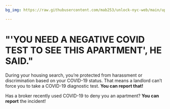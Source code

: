 ```yaml
---
bg_img: https://raw.githubusercontent.com/mab253/unlock-nyc-web/main/uploads/covid-story.png

---
```

# "'YOU NEED A NEGATIVE COVID TEST TO SEE THIS APARTMENT', HE SAID."

During your housing search, you’re protected from harassment or discrimination based on your COVID-19 status. That means a landlord can’t force you to take a COVID-19 diagnostic test. **You can report that!**

Has a broker recently used COVID-19 to deny you an apartment? **You can report** the incident!